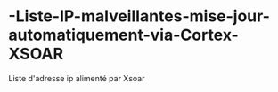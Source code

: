 # -Liste-IP-malveillantes-mise-jour-automatiquement-via-Cortex-XSOAR
Liste d'adresse ip alimenté par Xsoar
